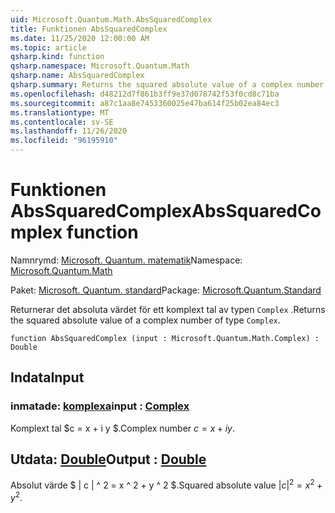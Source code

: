 ```yaml
---
uid: Microsoft.Quantum.Math.AbsSquaredComplex
title: Funktionen AbsSquaredComplex
ms.date: 11/25/2020 12:00:00 AM
ms.topic: article
qsharp.kind: function
qsharp.namespace: Microsoft.Quantum.Math
qsharp.name: AbsSquaredComplex
qsharp.summary: Returns the squared absolute value of a complex number of type `Complex`.
ms.openlocfilehash: d48212d7f861b3ff9e37d078742f53f0cd8c71ba
ms.sourcegitcommit: a87c1aa8e7453360025e47ba614f25b02ea84ec3
ms.translationtype: MT
ms.contentlocale: sv-SE
ms.lasthandoff: 11/26/2020
ms.locfileid: "96195910"
---
```

# <a name="abssquaredcomplex-function"></a><span data-ttu-id="75806-102">Funktionen AbsSquaredComplex</span><span class="sxs-lookup"><span data-stu-id="75806-102">AbsSquaredComplex function</span></span>

<span data-ttu-id="75806-103">Namnrymd: [Microsoft. Quantum. matematik](xref:Microsoft.Quantum.Math)</span><span class="sxs-lookup"><span data-stu-id="75806-103">Namespace: [Microsoft.Quantum.Math](xref:Microsoft.Quantum.Math)</span></span>

<span data-ttu-id="75806-104">Paket: [Microsoft. Quantum. standard](https://nuget.org/packages/Microsoft.Quantum.Standard)</span><span class="sxs-lookup"><span data-stu-id="75806-104">Package: [Microsoft.Quantum.Standard](https://nuget.org/packages/Microsoft.Quantum.Standard)</span></span>


<span data-ttu-id="75806-105">Returnerar det absoluta värdet för ett komplext tal av typen `Complex` .</span><span class="sxs-lookup"><span data-stu-id="75806-105">Returns the squared absolute value of a complex number of type `Complex`.</span></span>

```qsharp
function AbsSquaredComplex (input : Microsoft.Quantum.Math.Complex) : Double
```


## <a name="input"></a><span data-ttu-id="75806-106">Indata</span><span class="sxs-lookup"><span data-stu-id="75806-106">Input</span></span>

### <a name="input--complex"></a><span data-ttu-id="75806-107">inmatade: [komplexa](xref:Microsoft.Quantum.Math.Complex)</span><span class="sxs-lookup"><span data-stu-id="75806-107">input : [Complex](xref:Microsoft.Quantum.Math.Complex)</span></span>

<span data-ttu-id="75806-108">Komplext tal $c = x + i y $.</span><span class="sxs-lookup"><span data-stu-id="75806-108">Complex number $c = x + i y$.</span></span>



## <a name="output--double"></a><span data-ttu-id="75806-109">Utdata: [Double](xref:microsoft.quantum.lang-ref.double)</span><span class="sxs-lookup"><span data-stu-id="75806-109">Output : [Double](xref:microsoft.quantum.lang-ref.double)</span></span>

<span data-ttu-id="75806-110">Absolut värde $ | c | ^ 2 = x ^ 2 + y ^ 2 $.</span><span class="sxs-lookup"><span data-stu-id="75806-110">Squared absolute value $|c|^2 = x^2 + y^2$.</span></span>